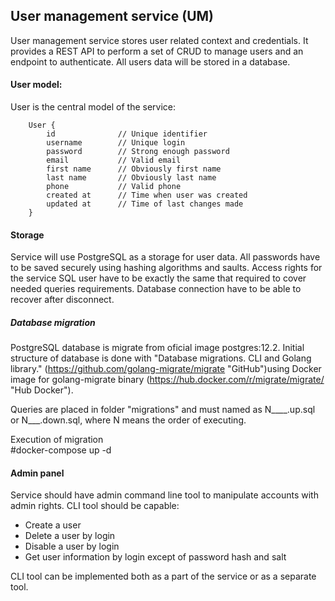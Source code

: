 ## User management service (UM)

User management service stores user related context and credentials. It provides a REST API to perform a set of CRUD to manage users and an endpoint to authenticate. All users data will be stored in a database.

#### User model:

User is the central model of the service: 

```
    User {
        id              // Unique identifier
        username        // Unique login
        password        // Strong enough password
        email           // Valid email           
        first name      // Obviously first name
        last name       // Obviously last name
        phone           // Valid phone
        created at      // Time when user was created
        updated at      // Time of last changes made
    }
```

#### Storage

Service will use PostgreSQL as a storage for user data. All passwords have to be saved securely using hashing algorithms and saults. Access rights for the service SQL user have to be exactly the same that required to cover needed queries requirements. Database connection have to be able to recover after disconnect.

##### Database migration
PostgreSQL database is migrate from oficial image postgres:12.2. Initial structure of database is done with "Database migrations. CLI and Golang library." (https://github.com/golang-migrate/migrate "GitHub")using Docker image for golang-migrate binary  (https://hub.docker.com/r/migrate/migrate/ "Hub Docker"). 

Queries are placed in folder "migrations" and must named as N____.up.sql or N___.down.sql, where N means the order of executing. 

Execution of migration  
  #docker-compose up -d

#### Admin panel

Service should have admin command line tool to manipulate accounts with admin rights.
CLI tool should be capable:
- Create a user
- Delete a user by login
- Disable a user by login
- Get user information by login except of password hash and salt 

CLI tool can be implemented both as a part of the service or as a separate tool.
